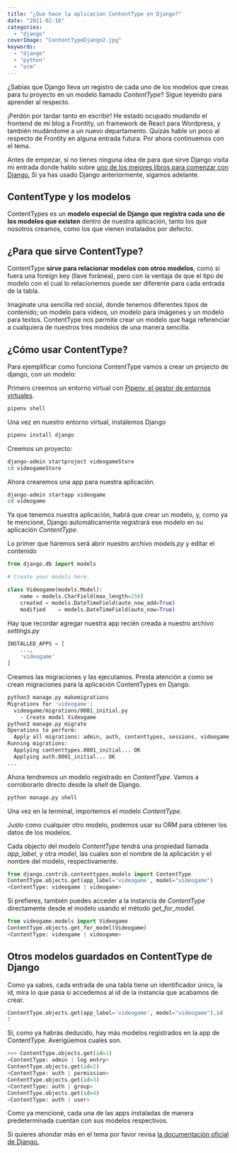 ```yaml
---
title: "¿Que hace la aplicacion ContentType en Django?"
date: "2021-02-16"
categories: 
  - "django"
coverImage: "ContentTypeDjango2.jpg"
keywords:
  - "django"
  - "python"
  - "orm"
---
```


¿Sabías que Django lleva un registro de cada uno de los modelos que creas para tu proyecto en un modelo llamado _ContentType_? Sigue leyendo para aprender al respecto.

¡Perdón por tardar tanto en escribir! He estado ocupado mudando el frontend de mi blog a Frontity, un framework de React para Wordpress, y también mudándome a un nuevo departamento. Quizás hable un poco al respecto de Frontity en alguna entrada futura. Por ahora continuemos con el tema.

Antes de empezar, si no tienes ninguna idea de para que sirve Django visita mi entrada donde hablo sobre [uno de los mejores libros para comenzar con Django.](https://coffeebytes.dev/la-guia-definitiva-de-django/) Si ya has usado Django anteriormente, sigamos adelante.

## ContentType y los modelos

ContentTypes es un **modelo especial de Django que registra cada uno de los modelos que existen** dentro de nuestra aplicación, tanto los que nosotros creamos, como los que vienen instalados por defecto.

## ¿Para que sirve ContentType?

ContentType **sirve para relacionar modelos con otros modelos**, como si fuera una foreign key (llave foránea), pero con la ventaja de que el tipo de modelo con el cual lo relacionemos puede ser diferente para cada entrada de la tabla.

Imagínate una sencilla red social, donde tenemos diferentes tipos de contenido; un modelo para videos, un modelo para imágenes y un modelo para textos. ContentType nos permite crear un modelo que haga referenciar a cualquiera de nuestros tres modelos de una manera sencilla.

## ¿Cómo usar ContentType?

Para ejemplificar como funciona ContentType vamos a crear un projecto de django, con un modelo:

Primero creemos un entorno virtual con [Pipenv, el gestor de entornos virtuales](https://coffeebytes.dev/pipenv-el-administrador-de-entornos-virtuales-que-no-conoces/).

```bash
pipenv shell
```

Una vez en nuestro entorno virtual, instalemos Django

```bash
pipenv install django
```

Creemos un proyecto:

```bash
django-admin startproject videogameStore
cd videogameStore
```

Ahora crearemos una app para nuestra aplicación.

```bash
django-admin startapp videogame
cd videogame
```

Ya que tenemos nuestra aplicación, habrá que crear un modelo, y, como ya te mencioné, Django automáticamente registrará ese modelo en su aplicación _ContentType_.

Lo primer que haremos será abrir nuestro archivo _models.py_ y editar el contenido

```python
from django.db import models

# Create your models here.

class Videogame(models.Model):
    name = models.CharField(max_length=256)
    created = models.DateTimeField(auto_now_add=True)
    modified    = models.DateTimeField(auto_now=True)
```

Hay que recordar agregar nuestra app recién creada a nuestro archivo _settings.py_

```python
INSTALLED_APPS = [
    ...,
    'videogame'
]
```

Creamos las migraciones y las ejecutamos. Presta atención a como se crean migraciones para la aplicación ContentTypes en Django.

```bash
python3 manage.py makemigrations
Migrations for 'videogame':
  videogame/migrations/0001_initial.py
    - Create model Videogame
python3 manage.py migrate
Operations to perform:
  Apply all migrations: admin, auth, contenttypes, sessions, videogame
Running migrations:
  Applying contenttypes.0001_initial... OK
  Applying auth.0001_initial... OK
...
```

Ahora tendremos un modelo registrado en _ContentType_. Vamos a corroborarlo directo desde la _shell_ de Django.

```python
python manage.py shell
```

Una vez en la terminal, importemos el modelo _ContentType_.

Justo como cualquier otro modelo, podemos usar su ORM para obtener los datos de los modelos.

Cada objecto del modelo _ContentType_ tendrá una propiedad llamada _app\_label_, y otra _model_, las cuales son el nombre de la aplicación y el nombre del modelo, respectivamente.

```python
from django.contrib.contenttypes.models import ContentType
ContentType.objects.get(app_label='videogame', model="videogame")
<ContentType: videogame | videogame>
```

Si prefieres, también puedes acceder a la instancia de _ContentType_ directamente desde el modelo usando el método _get\_for\_model_.

```python
from videogame.models import Videogame
ContentType.objects.get_for_model(Videogame)
<ContentType: videogame | videogame>
```

## Otros modelos guardados en ContentType de Django

Como ya sabes, cada entrada de una tabla tiene un identificador único, la id, mira lo que pasa si accedemos al id de la instancia que acabamos de crear.

```python
ContentType.objects.get(app_label='videogame', model="videogame").id
7
```

Sí, como ya habrás deducido, hay más modelos registrados en la app de ContentType. Averigüemos cuales son.

```python
>>> ContentType.objects.get(id=1)
<ContentType: admin | log entry>
ContentType.objects.get(id=2)
<ContentType: auth | permission>
ContentType.objects.get(id=3)
<ContentType: auth | group>
ContentType.objects.get(id=4)
<ContentType: auth | user>
```

Como ya mencioné, cada una de las apps instaladas de manera predeterminada cuentan con sus modelos respectivos.

Si quieres ahondar más en el tema por favor revisa [la documentación oficial de Django.](https://docs.djangoproject.com/en/3.1/ref/contrib/contenttypes/)
